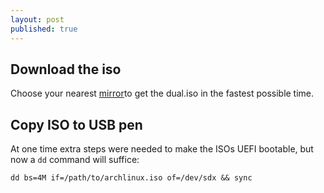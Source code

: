 ```yaml
---
layout: post
published: true
---
```


## Download the iso

Choose your nearest [mirror](https://www.archlinux.org/download/)to get the dual.iso in the fastest possible time.

## Copy ISO to USB pen

At one time extra steps were needed to make the ISOs UEFI bootable, but now a `dd` command will suffice:

```
dd bs=4M if=/path/to/archlinux.iso of=/dev/sdx && sync
```
